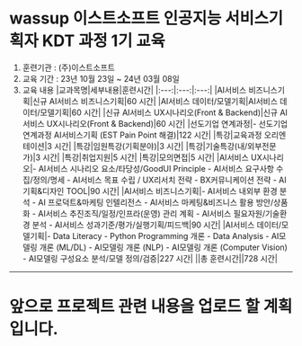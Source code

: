 # wassup 이스트소프트 인공지능 서비스기획자 KDT 과정 1기 교육

1. 훈련기관 : (주)이스트소프트
2. 교육 기간 : 23년 10월 23일 ~ 24년 03월 08일
3. 교육 내용
|교과목명|세부내용|훈련시간|
|:---:|:---:|:---:|
|AI서비스 비즈니스기획|신규 AI서비스 비즈니스기획|60 시간|
|AI서비스 데이터/모델기획|AI서비스 데이터/모델기획|60 시간|
|신규 AI서비스 UX시나리오(Front & Backend)|신규 AI서비스 UX시나리오(Front & Backend)|60 시간|
|선도기업 연계과정|- 선도기업 연계과정 AI서비스기획 (EST Pain Point 해결)|122 시간|
|특강|교육과정 오리엔테이션|3 시간|
|특강|임원특강(기획분야)|3 시간|
|특강|기술특강(내/외부전문가)|3 시간|
|특강|취업지원|5 시간|
|특강|모의면접|5 시간|
|AI서비스 UX시나리오|- AI서비스 시나리오 요소/타당성/GoodUI Principle - AI서비스 요구사항 수집/정의/명세 - AI서비스 목표 수립 / UX리서치 전략 - BX커뮤니케이션 전략 - AI기획&디자인 TOOL|90 시간|
|AI서비스 비즈니스기획|- AI서비스 내외부 환경 분석 - AI 프로덕트&마케팅 인텔리전스 - AI서비스 마케팅&비즈니스 활용 방안/상품화 - AI서비스 추진조직/일정/인프라(운영) 관리 계획 - AI서비스 필요자원/기술환경 분석 - AI서비스 성과기준/평가/실행기획/피드백|90 시간|
|AI서비스 데이터/모델기획|- Data Literacy - Python Programming 개론 - Data Analysis - AI모델링 개론 (ML/DL) - AI모델링 개론 (NLP) - AI모델링 개론 (Computer Vision) - AI모델링 구성요소 분석/모델 정의/검증|227 시간|
||총 훈련시간||728 시간|

----------------

# 앞으로 프로젝트 관련 내용을 업로드 할 계획입니다.